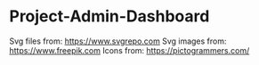 # Project-Admin-Dashboard

Svg files from: https://www.svgrepo.com
Svg images from: https://www.freepik.com
Icons from: https://pictogrammers.com/